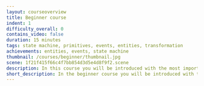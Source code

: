 ```yaml
---
layout: courseoverview
title: Beginner course
indent: 1
difficulty_overall: 0
contains_video: false
duration: 15 minutes
tags: state machine, primitives, events, entities, transformation
achievements: entities, events, state machine
thumbnail: /courses/beginner/thumbnail.jpg
scene: 1f21f415f66c4f7bb854d3d5e4d8f9f2.scene
description: In this course you will be introduced with the most important parts of Goo Create. At the end of this course you will have a 3D moon landscape that contains interactivity, animations and much more. Check out the final scene below!
short_description: In the beginner course you will be introduced with the most important parts of Goo Create. It is strongly recommended to follow this course before starting with other courses and tutorials. 
---
```

